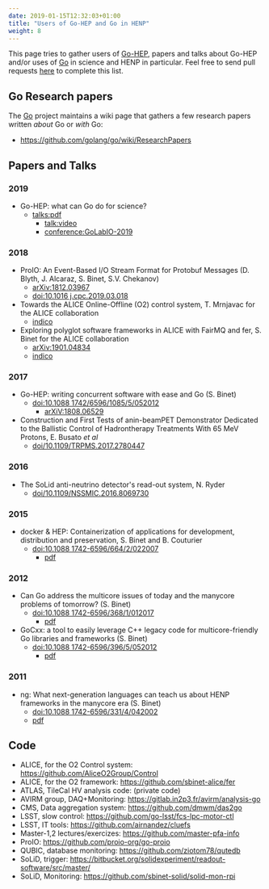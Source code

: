 ```yaml
---
date: 2019-01-15T12:32:03+01:00
title: "Users of Go-HEP and Go in HENP"
weight: 8
---
```


This page tries to gather users of [Go-HEP](https://go-hep.org), papers and talks about Go-HEP and/or uses of [Go](https://golang.org) in science and HENP in particular.
Feel free to send pull requests [here](https://github.com/go-hep/go-hep.org) to complete this list.

## Go Research papers

The [Go](https://golang.org) project maintains a wiki page that gathers a few research papers written *about* Go or *with* Go:

- https://github.com/golang/go/wiki/ResearchPapers

## Papers and Talks

### 2019

- Go-HEP: what can Go do for science?
  - [talks:pdf](https://github.com/sbinet/talks/raw/master/2019/2019-10-22-golab-io-gohep/slides.pdf)
	- [talk:video](https://www.youtube.com/watch?v=OOzMBZjLkH0&list=PLGN1AjiJJv0mHK60uQxVXjYg-G8d4YyqQ&index=3&t=0s)
	- [conference:GoLabIO-2019](https://golab.io/agenda/session/98759)

### 2018

- ProIO: An Event-Based I/O Stream Format for Protobuf Messages (D. Blyth, J. Alcaraz, S. Binet, S.V. Chekanov)
  - [arXiv:1812.03967](https://arxiv.org/abs/1812.03967)
  - [doi:10.1016 j.cpc.2019.03.018](https://doi.org/10.1016/j.cpc.2019.03.018)
- Towards the ALICE Online-Offline (O2) control system, T. Mrnjavac for the ALICE collaboration
  - [indico](https://indico.cern.ch/event/587955/contributions/2935762/)
- Exploring polyglot software frameworks in ALICE with FairMQ and fer, S. Binet for the ALICE collaboration
  - [arXiv:1901.04834](https://arxiv.org/abs/1901.04834)
  - [indico](https://indico.cern.ch/event/587955/contributions/2938059/)

### 2017

- Go-HEP: writing concurrent software with ease and Go (S. Binet)
  - [doi:10.1088 1742/6596/1085/5/052012](https://doi.org/10.1088/1742-6596/1085/5/052012)
	- [arXiV:1808.06529](https://arxiv.org/abs/1808.06529)
- Construction and First Tests of anin-beamPET Demonstrator Dedicated to the Ballistic Control of Hadrontherapy Treatments With 65 MeV Protons, E. Busato _et al_
  - [doi/10.1109/TRPMS.2017.2780447](https://doi.org/10.1109/TRPMS.2017.2780447)

### 2016

- The SoLid anti-neutrino detector's read-out system, N. Ryder
  - [doi/10.1109/NSSMIC.2016.8069730](https://doi.org/10.1109/NSSMIC.2016.8069730)

### 2015

- docker & HEP: Containerization of applications for development, distribution and preservation, S. Binet and B. Couturier
  - [doi:10.1088 1742-6596/664/2/022007](https://doi.org/10.1088/1742-6596/664/2/022007)
	- [pdf](http://iopscience.iop.org/article/10.1088/1742-6596/664/2/022007/pdf)

### 2012

- Can Go address the multicore issues of today and the manycore problems of tomorrow? (S. Binet)
  - [doi:10.1088 1742-6596/368/1/012017](https://doi.org/10.1088/1742-6596/368/1/012017)
	- [pdf](http://iopscience.iop.org/article/10.1088/1742-6596/368/1/012017/pdf)
- GoCxx: a tool to easily leverage C++ legacy code for multicore-friendly Go libraries and frameworks (S. Binet)
  - [doi:10.1088 1742-6596/396/5/052012](https://doi.org/10.1088/1742-6596/396/5/052012)
	- [pdf](http://iopscience.iop.org/article/10.1088/1742-6596/396/5/052012/pdf)

### 2011

- ng: What next-generation languages can teach us about HENP frameworks in the manycore era (S. Binet)
  - [doi:10.1088 1742-6596/331/4/042002](https://doi.org/10.1088/1742-6596/331/4/042002)
  - [pdf](http://iopscience.iop.org/article/10.1088/1742-6596/331/4/042002/pdf)

## Code

- ALICE, for the O2 Control system: https://github.com/AliceO2Group/Control
- ALICE, for the O2 framework: https://github.com/sbinet-alice/fer
- ATLAS, TileCal HV analysis code: (private code)
- AVIRM group, DAQ+Monitoring: https://gitlab.in2p3.fr/avirm/analysis-go
- CMS, Data aggregation system: https://github.com/dmwm/das2go
- LSST, slow control: https://github.com/go-lsst/fcs-lpc-motor-ctl
- LSST, IT tools: https://github.com/airnandez/cluefs
- Master-1,2 lectures/exercizes: https://github.com/master-pfa-info
- ProIO: https://github.com/proio-org/go-proio
- QUBIC, database monitoring:  https://github.com/ziotom78/qutedb
- SoLiD, trigger: https://bitbucket.org/solidexperiment/readout-software/src/master/
- SoLiD, Monitoring: https://github.com/sbinet-solid/solid-mon-rpi
